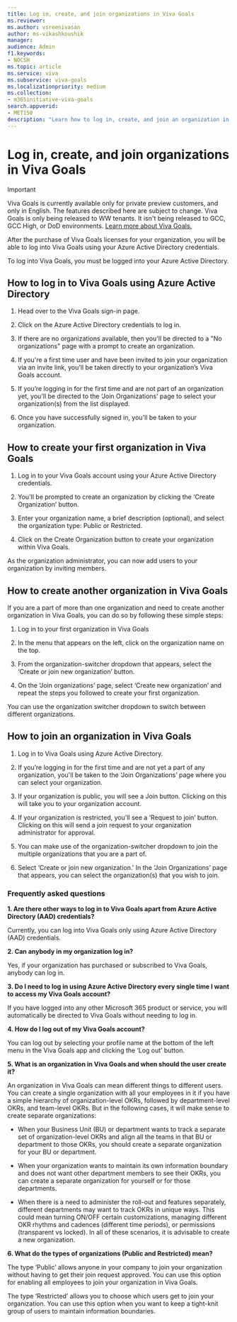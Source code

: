 ```yaml
---
title: Log in, create, and join organizations in Viva Goals
ms.reviewer: 
ms.author: vsreenivasan
author: ms-vikashkoushik
manager: 
audience: Admin
f1.keywords:
- NOCSH
ms.topic: article
ms.service: viva
ms.subservice: viva-goals
ms.localizationpriority: medium
ms.collection:  
- m365initiative-viva-goals  
search.appverid:
- MET150
description: "Learn how to log in, create, and join an organization in Viva Goals"
---
```


# Log in, create, and join organizations in Viva Goals

> [!IMPORTANT]
> Viva Goals is currently available only for private preview customers, and only in English. The features described here are subject to change. Viva Goals is only being released to WW tenants. It isn't being released to GCC, GCC High, or DoD environments. [Learn more about Viva Goals.](https://go.microsoft.com/fwlink/?linkid=2189933)

After the purchase of Viva Goals licenses for your organization, you will be able to log into Viva Goals using your Azure Active Directory credentials. 

To log into Viva Goals, you must be logged into your Azure Active Directory. 

## How to log in to Viva Goals using Azure Active Directory 

1. Head over to the Viva Goals sign-in page. 

2. Click on the Azure Active Directory credentials to log in. 

3. If there are no organizations available, then you'll be directed to a "No organizations" page with a prompt to create an organization.

4. If you're a first time user and have been invited to join your organization via an invite link, you'll be taken directly to your organization’s Viva Goals account. 

5. If you’re logging in for the first time and are not part of an organization yet, you'll be directed to the ‘Join Organizations’ page to select your organization(s) from the list displayed.  

1. Once you have successfully signed in, you'll be taken to your organization. 

## How to create your first organization in Viva Goals 

1. Log in to your Viva Goals account using your Azure Active Directory credentials. 

2. You'll be prompted to create an organization by clicking the ‘Create Organization’ button. 

3. Enter your organization name, a brief description (optional), and select the organization type: Public or Restricted. 

4. Click on the Create Organization button to create your organization within Viva Goals. 

As the organization administrator, you can now add users to your organization by inviting members. 

## How to create another organization in Viva Goals 

If you are a part of more than one organization and need to create another organization in Viva Goals, you can do so by following these simple steps: 

1. Log in to your first organization in Viva Goals 

2. In the menu that appears on the left, click on the organization name on the top. 

3. From the organization-switcher dropdown that appears, select the ‘Create or join new organization’ button. 

4. On the ‘Join organizations’ page, select ‘Create new organization’ and repeat the steps you followed to create your first organization. 

You can use the organization switcher dropdown to switch between different organizations. 

## How to join an organization in Viva Goals 

1. Log in to Viva Goals using Azure Active Directory. 

2. If you’re logging in for the first time and are not yet a part of any organization, you'll be taken to the ‘Join Organizations’ page where you can select your organization. 

3. If your organization is public, you will see a Join button. Clicking on this will take you to your organization account. 

4. If your organization is restricted, you'll see a ‘Request to join’ button. Clicking on this will send a join request to your organization administrator for approval. 

5. You can make use of the organization-switcher dropdown to join the multiple organizations that you are a part of. 

6. Select ‘Create or join new organization.' In the ‘Join Organizations’ page that appears, you can select the organization(s) that you wish to join. 

### Frequently asked questions

**1. Are there other ways to log in to Viva Goals apart from Azure Active Directory (AAD) credentials?** 

Currently, you can log into Viva Goals only using Azure Active Directory (AAD) credentials.

**2. Can anybody in my organization log in?**

Yes, if your organization has purchased or subscribed to Viva Goals, anybody can log in.  

**3. Do I need to log in using Azure Active Directory every single time I want to access my Viva Goals account?**

If you have logged into any other Microsoft 365 product or service, you will automatically be directed to Viva Goals without needing to log in.

**4. How do I log out of my Viva Goals account?**

You can log out by selecting your profile name at the bottom of the left menu in the Viva Goals app and clicking the ‘Log out’ button. 

**5. What is an organization in Viva Goals and when should the user create it?**

An organization in Viva Goals can mean different things to different users. You can create a single organization with all your employees in it if you have a simple hierarchy of organization-level OKRs, followed by department-level OKRs, and team-level OKRs. But in the following cases, it will make sense to create separate organizations: 

- When your Business Unit (BU) or department wants to track a separate set of organization-level OKRs and align all the teams in that BU or department to those OKRs, you should create a separate organization for your BU or department. 

- When your organization wants to maintain its own information boundary and does not want other department members to see their OKRs, you can create a separate organization for yourself or for those departments. 

- When there is a need to administer the roll-out and features separately, different departments may want to track OKRs in unique ways. This could mean turning ON/OFF certain customizations, managing different OKR rhythms and cadences (different time periods), or permissions (transparent vs locked). In all of these scenarios, it is advisable to create a new organization. 

**6. What do the types of organizations (Public and Restricted) mean?**

The type ‘Public’ allows anyone in your company to join your organization without having to get their join request approved. You can use this option for enabling all employees to join your organization in Viva Goals. 

The type ‘Restricted’ allows you to choose which users get to join your organization. You can use this option when you want to keep a tight-knit group of users to maintain information boundaries. 
